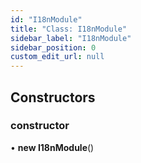 ```yaml
---
id: "I18nModule"
title: "Class: I18nModule"
sidebar_label: "I18nModule"
sidebar_position: 0
custom_edit_url: null
---
```


## Constructors

### constructor

• **new I18nModule**()

